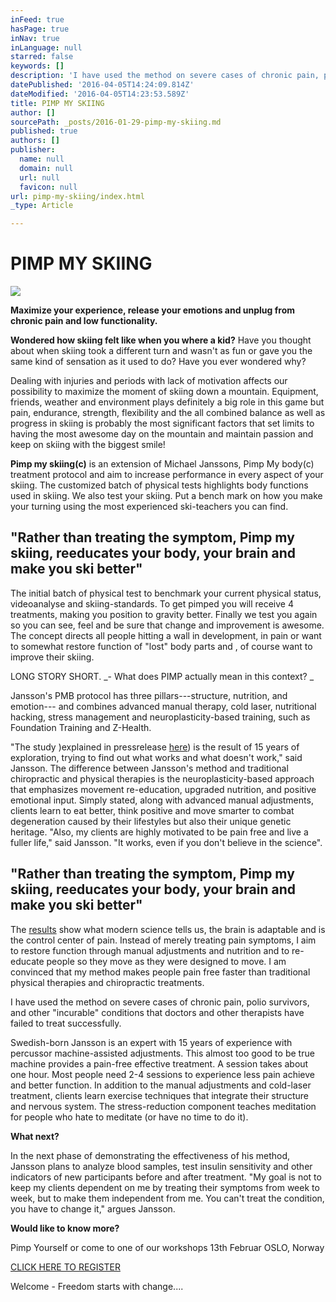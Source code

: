 ```yaml
---
inFeed: true
hasPage: true
inNav: true
inLanguage: null
starred: false
keywords: []
description: 'I have used the method on severe cases of chronic pain, polio survivors, and other “incurable” conditions that doctors and other therapists have failed to treat successfully.'
datePublished: '2016-04-05T14:24:09.814Z'
dateModified: '2016-04-05T14:23:53.589Z'
title: PIMP MY SKIING
author: []
sourcePath: _posts/2016-01-29-pimp-my-skiing.md
published: true
authors: []
publisher:
  name: null
  domain: null
  url: null
  favicon: null
url: pimp-my-skiing/index.html
_type: Article

---
```

# PIMP MY SKIING
![](https://s3-us-west-2.amazonaws.com/the-grid-img/p/9a50e90b01197bf1c2e2a4e28362b4f9a6847f0c.jpg)

**Maximize your experience, release your emotions and unplug from chronic pain and low functionality.**

**Wondered how skiing felt like when you where a kid?** Have you thought about when skiing took a different turn and wasn't as fun or gave you the same kind of sensation as it used to do? Have you ever wondered why?

Dealing with injuries and periods with lack of motivation affects our possibility to maximize the moment of skiing down a mountain. Equipment, friends, weather and environment plays definitely a big role in this game but pain, endurance, strength, flexibility and the all combined balance as well as progress in skiing is probably the most significant factors that set limits to having the most awesome day on the mountain and maintain passion and keep on skiing with the biggest smile!

**Pimp my skiing(c)** is an extension of Michael Janssons, Pimp My body(c) treatment protocol and aim to increase performance in every aspect of your skiing. The customized batch of physical tests highlights body functions used in skiing. We also test your skiing. Put a bench mark on how you make your turning using the most experienced ski-teachers you can find. 

## "Rather than treating the symptom, Pimp my skiing, reeducates your body, your brain and make you ski better"

The initial batch of physical test to benchmark your current physical status, videoanalyse and skiing-standards. To get pimped you will receive 4 treatments, making you position to gravity better. Finally we test you again so you can see, feel and be sure that change and improvement is awesome. The concept directs all people hitting a wall in development, in pain or want to somewhat restore function of "lost" body parts and , of course want to improve their skiing.

LONG STORY SHORT. _- What does PIMP actually mean in this context? _

Jansson's PMB protocol has three pillars---structure, nutrition, and emotion--- and combines advanced manual therapy, cold laser, nutritional hacking, stress management and neuroplasticity-based training, such as Foundation Training and Z-Health. 

"The study )explained in pressrelease [here][0]) is the result of 15 years of exploration, trying to find out what works and what doesn't work," said Jansson. The difference between Jansson's method and traditional chiropractic and physical therapies is the neuroplasticity-based approach that emphasizes movement re-education, upgraded nutrition, and positive emotional input. Simply stated, along with advanced manual adjustments, clients learn to eat better, think positive and move smarter to combat degeneration caused by their lifestyles but also their unique genetic heritage. "Also, my clients are highly motivated to be pain free and live a fuller life," said Jansson. "It works, even if you don't believe in the science".

## "Rather than treating the symptom, Pimp my skiing, reeducates your body, your brain and make you ski better"

The [results][1] show what modern science tells us, the brain is adaptable and is the control center of pain. Instead of merely treating pain symptoms, I aim to restore function through manual adjustments and nutrition and to re-educate people so they move as they were designed to move. I am convinced that my method makes people pain free faster than traditional physical therapies and chiropractic treatments. 

I have used the method on severe cases of chronic pain, polio survivors, and other "incurable" conditions that doctors and other therapists have failed to treat successfully.

Swedish-born Jansson is an expert with 15 years of experience with percussor machine-assisted adjustments. This almost too good to be true machine provides a pain-free effective treatment. A session takes about one hour. Most people need 2-4 sessions to experience less pain achieve and better function. In addition to the manual adjustments and cold-laser treatment, clients learn exercise techniques that integrate their structure and nervous system. The stress-reduction component teaches meditation for people who hate to meditate (or have no time to do it).

**What next?**

In the next phase of demonstrating the effectiveness of his method, Jansson plans to analyze blood samples, test insulin sensitivity and other indicators of new participants before and after treatment. "My goal is not to keep my clients dependent on me by treating their symptoms from week to week, but to make them independent from me. You can't treat the condition, you have to change it," argues Jansson.

**Would like to know more?**

Pimp Yourself or come to one of our workshops 13th Februar OSLO, Norway

[CLICK HERE TO REGISTER][2]

Welcome - Freedom starts with change....

[0]: http://www.verkstedet.org/pressrelease-17112015/
[1]: http://www.verkstedet.org/bac-after-4-treatments/
[2]: https://podio.com/webforms/14208298/953185